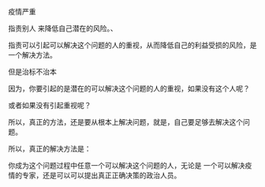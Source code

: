 疫情严重

指责别人 来降低自己潜在的风险。、

指责可以引起可以解决这个问题的人的重视，从而降低自己的利益受损的风险，是一个解决方法。

但是治标不治本

因为，你要引起的是潜在的可以解决这个问题的人的重视，如果没有这个人呢？

或者如果没有引起重视呢？

所以，真正的方法，还是要从根本上解决问题，就是，自己要足够去解决这个问题。


所以，真正的解决方法是：

你成为这个问题过程中任意一个可以解决这个问题的人，无论是 一个可以解决疫情的专家，还是可以可以提出真正正确决策的政治人员。




